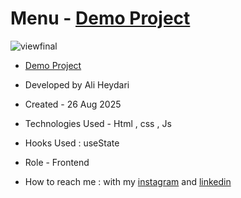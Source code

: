 # Menu - [Demo Project](https://aliheydarii.github.io/Menu/)

![viewfinal](https://github.com/user-attachments/assets/c2361b64-ce8c-48f4-92e0-f17df3ec3174)

- [Demo Project](https://aliheydarii.github.io/Menu/)

- Developed by Ali Heydari

- Created - 26 Aug 2025

- Technologies Used - Html , css , Js

- Hooks Used : useState 

- Role - Frontend

- How to reach me : with my [instagram](https://www.instagram.com/alifront_com/) and [linkedin](https://www.linkedin.com/in/ali-heydari-3567b2191/)
